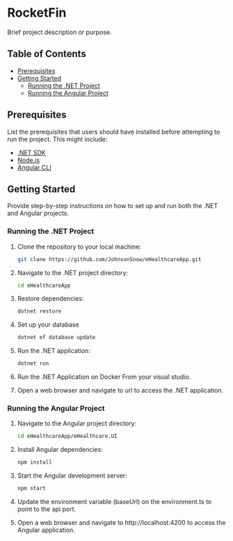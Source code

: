 # RocketFin

Brief project description or purpose.

## Table of Contents

- [Prerequisites](#prerequisites)
- [Getting Started](#getting-started)
  - [Running the .NET Project](#running-the-net-project)
  - [Running the Angular Project](#running-the-angular-project)

## Prerequisites

List the prerequisites that users should have installed before attempting to run the project. This might include:

- [.NET SDK](https://dotnet.microsoft.com/download/dotnet)
- [Node.js](https://nodejs.org/)
- [Angular CLI](https://angular.io/cli)

## Getting Started

Provide step-by-step instructions on how to set up and run both the .NET and Angular projects.

### Running the .NET Project

1. Clone the repository to your local machine:

   ```bash
   git clone https://github.com/JohnsonSnow/eHealthcareApp.git

2. Navigate to the .NET project directory:
   ```bash
   cd eHealthcareApp
   
3. Restore dependencies:
   ```bash
   dotnet restore

4. Set up your database
   ```bash
   dotnet ef database update

5. Run the .NET application:
   ```bash
   dotnet run

6. Run the .NET Application on Docker From your visual studio.

6. Open a web browser and navigate to url to access the .NET application.


### Running the Angular Project

1. Navigate to the Angular project directory:
   ```bash
   cd eHealthcareApp/eHealthcare.UI

2. Install Angular dependencies:
   ```bash
   npm install

3. Start the Angular development server:
   ```bash
   npm start

4. Update the environment variable (baseUrl) on the environment.ts to point to the api port.

5. Open a web browser and navigate to http://localhost:4200 to access the Angular application.
